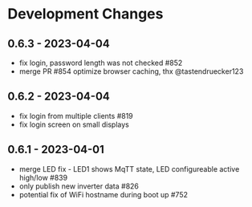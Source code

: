 # Development Changes

## 0.6.3 - 2023-04-04
* fix login, password length was not checked #852
* merge PR #854 optimize browser caching, thx @tastendruecker123

## 0.6.2 - 2023-04-04
* fix login from multiple clients #819
* fix login screen on small displays

## 0.6.1 - 2023-04-01
* merge LED fix - LED1 shows MqTT state, LED configureable active high/low #839
* only publish new inverter data #826
* potential fix of WiFi hostname during boot up #752
